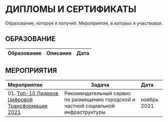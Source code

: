 # ДИПЛОМЫ И СЕРТИФИКАТЫ
Образование, которое я получил. Мероприятия, в которых я участвовал.

## ОБРАЗОВАНИЕ
| **Образование** | **Описание** | **Дата** |
| :-------------------- | --------------------- | :--------------------- |

## МЕРОПРИЯТИЯ
| **Мероприятие** | **Задача** | **Дата** |
| :-------------------- | --------------------- | :--------------------- |
| 01. [Топ-10 Лидеров Цифровой Трансформации 2021](https://github.com/urzumo/certificates_and_diplomas/blob/urzumo/competitions/ЛЦТ-2021.pdf) | Рекомендательный сервис по размещению городской и частной социальной инфраструктуры | ноябрь 2021 |
